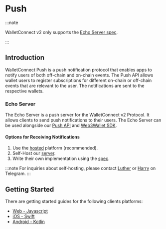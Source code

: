 # Push

:::note

WalletConnect v2 only supports the [Echo Server spec](../../specs/servers/echo/spec.md).

:::

## Introduction

WalletConnect Push is a push notification protocol that enables apps to notify users of both off-chain and on-chain events. The Push API allows wallet users to register subscriptions for different on-chain or off-chain events that are relevant to the user. The notifications are sent to the respective wallets.

### Echo Server

The Echo Server is a push server for the WalletConnect v2 Protocol. It allows clients to send push notifications to their users. The Echo Server can be used alongside our [Push API](./push.md) and [Web3Wallet SDK](../../web3wallet/about.md).

#### Options for Receiving Notifications

1. Use the [hosted](./prerequisites.md/#hosted-platform-recommended) platform (recommended).
2. Self-Host our [server](https://github.com/WalletConnect/echo-server).
3. Write their own implementation using the [spec](../../specs/servers/echo/spec.md).

:::note
For inquiries about self-hosting, please contact [Luther](https://t.me/lutherwc) or [Harry](https://t.me/theharryet) on Telegram.
:::

## Getting Started

There are getting started guides for the following clients platforms:

- [Web - Javascript](../../javascript/push/installation.md)
- [iOS - Swift](../../swift/push/installation.md)
- [Android - Kotlin](../../kotlin/push/installation.md)
